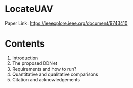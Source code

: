 # LocateUAV
Paper Link: https://ieeexplore.ieee.org/document/9743410

# Contents
1. Introduction
2. The proposed DDNet
3. Requirements and how to run?
4. Quantitative and qualitative comparisons
5. Citation and acknowledgements
